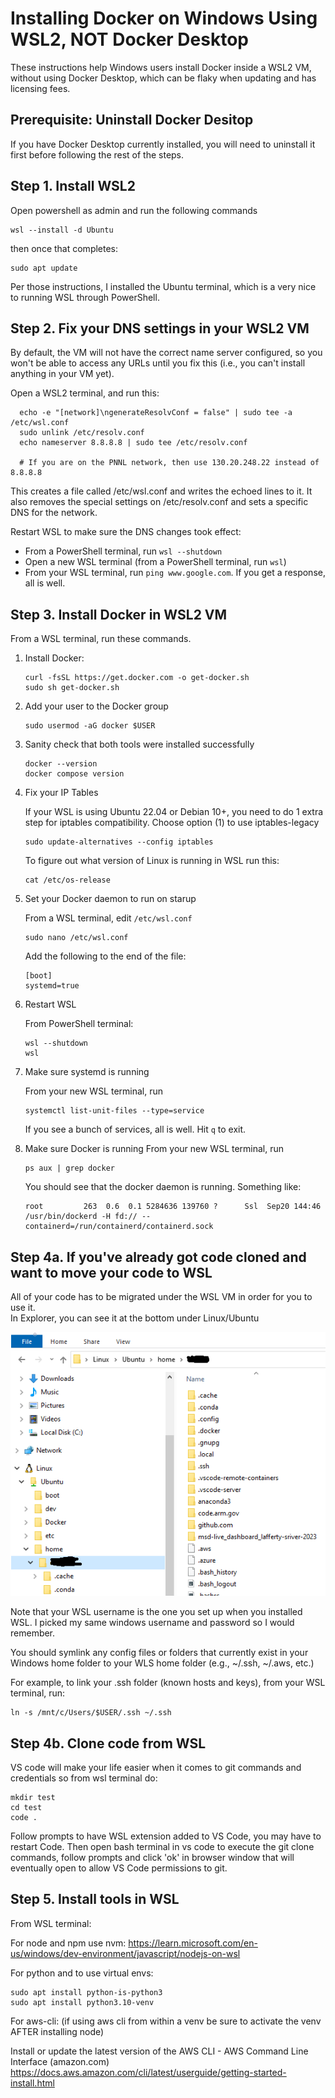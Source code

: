 # Installing Docker on Windows Using WSL2, NOT Docker Desktop
These instructions help Windows users install Docker inside a WSL2 VM, without using 
Docker Desktop, which can be flaky when updating and has licensing fees.

## Prerequisite:  Uninstall Docker Desitop
If you have Docker Desktop currently installed, you will need to uninstall it first before
following the rest of the steps.

## Step 1.  Install WSL2
Open powershell as admin and run the following commands
```
wsl --install -d Ubuntu
```
then once that completes:
```
sudo apt update
```

Per those instructions, I installed the Ubuntu terminal, which is a very nice to running
WSL through PowerShell.

## Step 2.  Fix your DNS settings in your WSL2 VM
By default, the VM will not have the correct name server configured, so you won't be able
to access any URLs until you fix this (i.e., you can't install anything in your VM yet).

Open a WSL2 terminal, and run this:

```
  echo -e "[network]\ngenerateResolvConf = false" | sudo tee -a /etc/wsl.conf
  sudo unlink /etc/resolv.conf
  echo nameserver 8.8.8.8 | sudo tee /etc/resolv.conf

  # If you are on the PNNL network, then use 130.20.248.22 instead of 8.8.8.8
```

This creates a file called /etc/wsl.conf and writes the echoed lines to it. It also removes the special settings
 on /etc/resolv.conf and sets a specific DNS for the network.

Restart WSL to make sure the DNS changes took effect:
* From a PowerShell terminal, run `wsl --shutdown`
* Open a new WSL terminal (from a PowerShell terminal, run `wsl`)
* From your WSL terminal, run `ping www.google.com`.  If you get a response, all is well.


## Step 3.  Install Docker in WSL2 VM
From a WSL terminal, run these commands.

1. Install Docker:
    ```
    curl -fsSL https://get.docker.com -o get-docker.sh
    sudo sh get-docker.sh
    ```

2. Add your user to the Docker group
    ```
    sudo usermod -aG docker $USER
    ```

3. Sanity check that both tools were installed successfully
    ```
    docker --version
    docker compose version
    ```

4. Fix your IP Tables

    If your WSL is using Ubuntu 22.04 or Debian 10+, you need to do 1 extra step for iptables
compatibility.
Choose option (1) to use iptables-legacy

    ```
    sudo update-alternatives --config iptables
    ```

    To figure out what version of Linux is running in WSL run this:
    ```
    cat /etc/os-release
    ```

6. Set your Docker daemon to run on starup

    From a WSL terminal, edit `/etc/wsl.conf`
    ```
    sudo nano /etc/wsl.conf
    ```

    Add the following to the end of the file:
    ```
    [boot]
    systemd=true
    ```
7. Restart WSL

    From PowerShell terminal:
    ```
    wsl --shutdown
    wsl
    ```

8. Make sure systemd is running

    From your new WSL terminal, run
    ```
    systemctl list-unit-files --type=service
    ```

    If you see a bunch of services, all is well.  Hit `q` to exit.

9. Make sure Docker is running
    From your new WSL terminal, run
    ```
    ps aux | grep docker
    ```

    You should see that the docker daemon is running.  Something like:
    ``` 
    root         263  0.6  0.1 5284636 139760 ?      Ssl  Sep20 144:46 /usr/bin/dockerd -H fd:// --containerd=/run/containerd/containerd.sock
    ```

## Step 4a. If you've already got code cloned and want to move your code to WSL
All of your code has to be migrated under the WSL VM in order for you to use it.  
In Explorer, you can see it at the bottom under Linux/Ubuntu

![Image](./windows-explorer-wsl.png)

Note that your WSL username is the one you set up when you installed WSL.  I picked my 
same windows username and password so I would remember.

You should symlink any config files or folders that currently exist in your Windows home folder
to your WLS home folder (e.g., ~/.ssh, ~/.aws, etc.) 

For example, to link your .ssh folder (known hosts and keys), from your WSL terminal, run:
```
ln -s /mnt/c/Users/$USER/.ssh ~/.ssh
```

## Step 4b. Clone code from WSL
VS code will make your life easier when it comes to git commands and credentials so from wsl terminal do:
```
mkdir test
cd test
code .
```
Follow prompts to have WSL extension added to VS Code, you may have to restart Code. Then open bash terminal in vs code to execute the git clone commands, follow prompts and click 'ok' in browser window that will eventually open to allow VS Code permissions to git.

## Step 5. Install tools in WSL
From WSL terminal:

For node and npm use nvm:
https://learn.microsoft.com/en-us/windows/dev-environment/javascript/nodejs-on-wsl

For python and to use virtual envs:
```
sudo apt install python-is-python3
sudo apt install python3.10-venv
```

For aws-cli:
(if using aws cli from within a venv be sure to activate the venv AFTER installing node)

Install or update the latest version of the AWS CLI - AWS Command Line Interface (amazon.com)
https://docs.aws.amazon.com/cli/latest/userguide/getting-started-install.html


